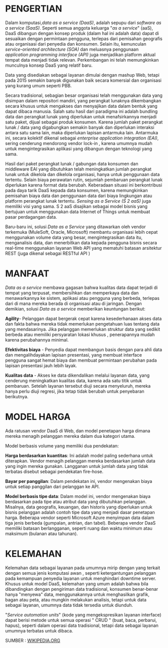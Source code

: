 # PENGERTIAN
Dalam komputasi,*data as a service (DaaS)*, adalah sepupu dari *software as a service (SaaS)*. Seperti semua anggota keluarga "*as a service*" (aaS), DaaS dibangun dengan konsep produk (dalam hal ini adalah data) dapat di sesuaikan dengan permintaan pengguna, terlepas dari pemisahan geografis atau organisasi dari penyedia dan konsumen. Selain itu, kemunculan  *service-oriented architecture (SOA)* dan meluasnya penggunaan *application programming interface (API)* juga menjadikan platform aktual tempat data menjadi tidak relevan. Perkembangan ini telah memungkinkan munculnya konsep DaaS yang relatif baru.

Data yang disediakan sebagai layanan dimulai dengan mashup Web, tetapi pada 2015 semakin banyak digunakan baik secara komersial dan organisasi yang kurang umum seperti PBB.

Secara tradisional, sebagian besar organisasi telah menggunakan data yang disimpan dalam repositori mandiri, yang perangkat lunaknya dikembangkan secara khusus untuk mengakses dan menyajikan data dalam bentuk yang dapat dibaca manusia. Salah satu hasil dari paradigma ini adalah bundling data dan perangkat lunak yang diperlukan untuk menafsirkannya menjadi satu paket, dijual sebagai produk konsumen. Karena jumlah paket perangkat lunak / data yang digabungkan semakin banyak dan diperlukan interaksi antara satu sama lain, maka diperlukan lapisan antarmuka lain. Antarmuka ini, secara kolektif dikenal sebagai  *enterprise application integration (EAI)*, sering cenderung mendorong vendor lock-in , karena umumnya mudah untuk mengintegrasikan aplikasi yang dibangun dengan teknologi yang sama.

Hasil dari paket perangkat lunak / gabungan data konsumen dan middleware EAI yang dibutuhkan telah meningkatkan jumlah perangkat lunak untuk dikelola dan dikelola organisasi, hanya untuk penggunaan data tertentu. Selain biaya perawatan rutin, sejumlah pembaruan perangkat lunak diperlukan karena format data berubah. Keberadaan situasi ini berkontribusi pada daya tarik DaaS kepada data konsumen, karena memungkinkan pemisahan biaya data dan penggunaan data dari biaya lingkungan atau platform perangkat lunak tertentu. *Sensing as a Service (S 2 aaS)* juga memiliki visi yang sama. S 2 aaS disajikan sebagai model bisnis yang bertujuan untuk menggunakan data Internet of Things untuk membuat pasar perdagangan data.

Baru-baru ini, solusi *Data as a Service* yang ditawarkan oleh vendor terkemuka (MuleSoft, Oracle, Microsoft) membantu organisasi lebih cepat menggunakan volume data yang besar, mengintegrasikan data itu, menganalisis data, dan menerbitkan data kepada pengguna bisnis secara real-time menggunakan layanan Web API yang mematuhi batasan arsitektur REST (juga dikenal sebagai RESTful API )

# MANFAAT
*Data as a service* membawa gagasan bahwa kualitas data dapat terjadi di tempat yang terpusat, membersihkan dan memperkaya data dan menawarkannya ke sistem, aplikasi atau pengguna yang berbeda, terlepas dari di mana mereka berada di organisasi atau di jaringan. Dengan demikian, solusi *Data as a service* memberikan keuntungan berikut:

**Agility**- Pelanggan dapat bergerak cepat karena kesederhanaan akses data dan fakta bahwa mereka tidak memerlukan pengetahuan luas tentang data yang mendasarinya. Jika pelanggan memerlukan struktur data yang sedikit berbeda atau memiliki persyaratan lokasi khusus , penerapannya mudah karena perubahannya minimal.

**Efektivitas biaya** - Penyedia dapat membangun basis dengan para ahli data dan mengalihdayakan lapisan presentasi, yang membuat interface pengguna sangat hemat biaya dan membuat permintaan perubahan pada lapisan presentasi jauh lebih layak.

**Kualitas data** - Akses ke data dikendalikan melalui layanan data, yang cenderung meningkatkan kualitas data, karena ada satu titik untuk pembaruan. Setelah layanan tersebut diuji secara menyeluruh, mereka hanya perlu diuji regresi, jika tetap tidak berubah untuk penyebaran berikutnya.

# MODEL HARGA
Ada ratusan vendor DaaS di Web, dan model penetapan harga dimana mereka menagih pelanggan mereka dalam dua kategori utama.

Model berbasis volume yang memiliki dua pendekatan:

**Harga berdasarkan kuantitas**: Ini adalah model paling sederhana untuk diterapkan. Vendor menagih pelanggan mereka berdasarkan jumlah data yang ingin mereka gunakan. Langganan untuk jumlah data yang tidak terbatas disebut sebagai pendekatan fire-hose.

**Bayar per panggilan**: Dalam pendekatan ini, vendor mengenakan biaya untuk setiap panggilan dari pelanggan ke API.

**Model berbasis tipe data**: Dalam model ini, vendor mengenakan biaya berdasarkan pada tipe atau atribut data yang dibutuhkan pelanggan. Misalnya, data geografis, keuangan, dan historis yang diperlukan untuk bisnis pelanggan adalah contoh tipe data yang menjadi dasar penetapan harga. Beberapa vendor seperti Microsoft Azure menyimpan data dalam tiga jenis berbeda (gumpalan, antrian, dan tabel).
Beberapa vendor DaaS memiliki batasan berlangganan, seperti ruang dan waktu minimum atau maksimum (bulanan atau tahunan).

# KELEMAHAN
Kelemahan data sebagai layanan pada umumnya mirip dengan yang terkait dengan semua jenis komputasi awan , seperti ketergantungan pelanggan pada kemampuan penyedia layanan untuk menghindari downtime server. Khusus untuk model DaaS, kelemahan yang umum adalah bahwa bila dibandingkan dengan pengiriman data tradisional, konsumen benar-benar hanya "menyewa" data, menggunakannya untuk menghasilkan grafik, bagan atau peta, atau mungkin melakukan analisis, tetapi untuk data sebagai layanan, umumnya data tidak tersedia untuk diunduh.

"*Service automation units*" (kode yang mengekspresikan layanan interface) dapat berisi metode untuk semua operasi " CRUD " (buat, baca, perbarui, hapus), seperti dalam operasi data tradisional, tetapi data sebagai layanan umumnya terbatas untuk dibaca.

SUMBER : [WIKIPEDIA.ORG](https://en.wikipedia.org/wiki/Data_as_a_service)